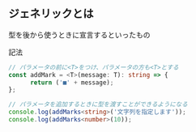 ## ジェネリックとは
型を後から使うときに宣言するといったもの


記法
```ts
// パラメータの前に<T>をつけ、パラメータの方も<T>とする
const addMark = <T>(message: T): string => {
      return ('■' + message);
};

// パラメータを追加するときに型を渡すことができるようになる
console.log(addMarks<string>('文字列を指定します'));
console.log(addMarks<number>(10));
```
